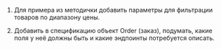 1. Для примера из методички добавить параметры для фильтрации товаров по диапазону цены.

2. Добавить в спецификацию объект Order (заказ), подумать, какие поля у неё должны быть и какие
эндпоинты потребуется описать.